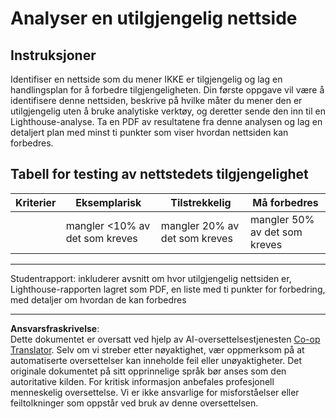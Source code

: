 <!--
CO_OP_TRANSLATOR_METADATA:
{
  "original_hash": "a258597a194e77d4fd469b3cd976b29e",
  "translation_date": "2025-08-26T22:21:40+00:00",
  "source_file": "1-getting-started-lessons/3-accessibility/assignment.md",
  "language_code": "no"
}
-->
# Analyser en utilgjengelig nettside

## Instruksjoner

Identifiser en nettside som du mener IKKE er tilgjengelig og lag en handlingsplan for å forbedre tilgjengeligheten.
Din første oppgave vil være å identifisere denne nettsiden, beskrive på hvilke måter du mener den er utilgjengelig uten å bruke analytiske verktøy, og deretter sende den inn til en Lighthouse-analyse. Ta en PDF av resultatene fra denne analysen og lag en detaljert plan med minst ti punkter som viser hvordan nettsiden kan forbedres.

## Tabell for testing av nettstedets tilgjengelighet

| Kriterier | Eksemplarisk | Tilstrekkelig | Må forbedres |
|-----------|--------------|---------------|--------------|
|           | mangler <10% av det som kreves | mangler 20% av det som kreves | mangler 50% av det som kreves |

----
Studentrapport: inkluderer avsnitt om hvor utilgjengelig nettsiden er, Lighthouse-rapporten lagret som PDF, en liste med ti punkter for forbedring, med detaljer om hvordan de kan forbedres

---

**Ansvarsfraskrivelse**:  
Dette dokumentet er oversatt ved hjelp av AI-oversettelsestjenesten [Co-op Translator](https://github.com/Azure/co-op-translator). Selv om vi streber etter nøyaktighet, vær oppmerksom på at automatiserte oversettelser kan inneholde feil eller unøyaktigheter. Det originale dokumentet på sitt opprinnelige språk bør anses som den autoritative kilden. For kritisk informasjon anbefales profesjonell menneskelig oversettelse. Vi er ikke ansvarlige for misforståelser eller feiltolkninger som oppstår ved bruk av denne oversettelsen.